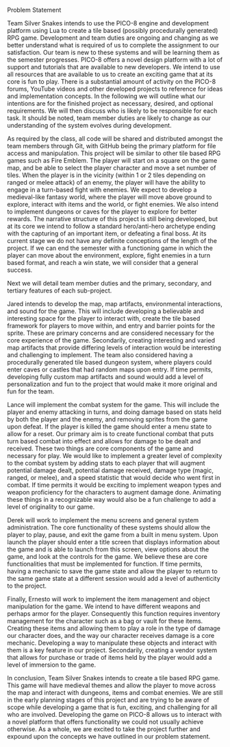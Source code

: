 Problem Statement


Team Silver Snakes intends to use the PICO-8 engine and development platform using Lua to create a tile based (possibly procedurally generated) RPG game. 
Development and team duties are ongoing and changing as we better understand what is required of us to complete the assignment to our satisfaction. 
Our team is new to these systems and will be learning them as the semester progresses. 
PICO-8 offers a novel design platform with a lot of support and tutorials that are available to new developers. 
We intend to use all resources that are available to us to create an exciting game that at its core is fun to play. 
There is a substantial amount of activity on the PICO-8 forums, YouTube videos and other developed projects to reference for ideas and implementation concepts. 
In the following we will outline what our intentions are for the finished project as necessary, desired, and optional requirements. 
We will then discuss who is likely to be responsible for each task. 
It should be noted, team member duties are likely to change as our understanding of the system evolves during development. 

As required by the class, all code will be shared and distributed amongst the team members through Git, with GitHub being the primary platform for file access and manipulation.
This project will be similar to other tile based RPG games such as Fire Emblem. 
The player will start on a square on the game map, and be able to select the player character and move a set number of tiles. 
When the player is in the vicinity (within 1 or 2 tiles depending on ranged or melee attack) of an enemy, the player will have the ability to engage in a turn-based fight with enemies. 
We expect to develop a medieval-like fantasy world, where the player will move above ground to explore, interact with items and the world, or fight enemies. 
We also intend to implement dungeons or caves for the player to explore for better rewards. 
The narrative structure of this project is still being developed, but at its core we intend to follow a standard hero/anti-hero archetype ending with the capturing of an important item, or defeating a final boss. 
At its current stage we do not have any definite conceptions of the length of the project. 
If we can end the semester with a functioning game in which the player can move about the environment, explore, fight enemies in a turn based format, and reach a win state, we will consider that a general success. 

Next we will detail team member duties and the primary, secondary, and tertiary features of each sub-project. 

Jared intends to develop the map, map artifacts, environmental interactions, and sound for the game. 
This will include developing a believable and interesting space for the player to interact with, create the tile based framework for players to move within, and entry and barrier points for the sprite. 
These are primary concerns and are considered necessary for the core experience of the game. 
Secondarily, creating interesting and varied map artifacts that provide differing levels of interaction would be interesting and challenging to implement. 
The team also considered having a procedurally generated tile based dungeon system, where players could enter caves or castles that had random maps upon entry. 
If time permits, developing fully custom map artifacts and sound would add a level of personalization and fun to the project that would make it more original and fun for the team. 

Lance will implement the combat system for the game. 
This will include the player and enemy attacking in turns, and doing damage based on stats held by both the player and the enemy, and removing sprites from the game upon defeat. 
If the player is killed the game should enter a menu state to allow for a reset. 
Our primary aim is to create functional combat that puts turn based combat into effect and allows for damage to be dealt and received. 
These two things are core components of the game and necessary for play. 
We would like to implement a greater level of complexity to the combat system by adding stats to each player that will augment potential damage dealt, potential damage received, damage type (magic, ranged, or melee), and a speed statistic that would decide who went first in combat. 
If time permits it would be exciting to implement weapon types and weapon proficiency for the characters to augment damage done. 
Animating these things in a recognizable way would also be a fun challenge to add a level of originality to our game. 

Derek will work to implement the menu screens and general system administration. 
The core functionality of these systems should allow the player to play, pause, and exit the game from a built in menu system. 
Upon launch the player should enter a title screen that displays information about the game and is able to launch from this screen, view options about the game, and look at the controls for the game. 
We believe these are core functionalities that must be implemented for function. 
If time permits, having a mechanic to save the game state and allow the player to return to the same game state at a different session would add a level of authenticity to the project. 

Finally, Ernesto will work to implement the item management and object manipulation for the game. 
We intend to have different weapons and perhaps armor for the player. 
Consequently this function requires inventory management for the character such as a bag or vault for these items. 
Creating these items and allowing them to play a role in the type of damage our character does, and the way our character receives damage is a core mechanic. 
Developing a way to manipulate these objects and interact with them is a key feature in our project. 
Secondarily, creating a vendor system that allows for purchase or trade of items held by the player would add a level of immersion to the game. 

In conclusion, Team Silver Snakes intends to create a tile based RPG game. 
This game will have medieval themes and allow the player to move across the map and interact with dungeons, items and combat enemies. 
We are still in the early planning stages of this project and are trying to be aware of scope while developing a game that is fun, exciting, and challenging for all who are involved.
Developing the game on PICO-8 allows us to interact with a novel platform that offers functionality we could not usually achieve otherwise. 
As a whole, we are excited to take the project further and expound upon the concepts we have outlined in our problem statement. 

